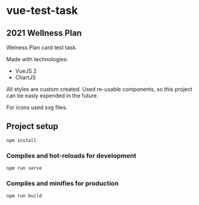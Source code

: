 # vue-test-task

## 2021 Wellness Plan

Welness Plan card test task. 

Made with technologies:

- VueJS 2
- ChartJS

All styles are custom created. Used re-usable components, so this project can be easly expended in the future.

For icons used svg files.

## Project setup
```
npm install
```

### Compiles and hot-reloads for development
```
npm run serve
```

### Compiles and minifies for production
```
npm run build
```